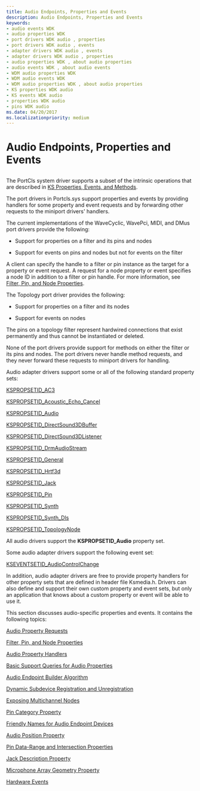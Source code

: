 ```yaml
---
title: Audio Endpoints, Properties and Events
description: Audio Endpoints, Properties and Events
keywords:
- audio events WDK
- audio properties WDK
- port drivers WDK audio , properties
- port drivers WDK audio , events
- adapter drivers WDK audio , events
- adapter drivers WDK audio , properties
- audio properties WDK , about audio properties
- audio events WDK , about audio events
- WDM audio properties WDK
- WDM audio events WDK
- WDM audio properties WDK , about audio properties
- KS properties WDK audio
- KS events WDK audio
- properties WDK audio
- pins WDK audio
ms.date: 04/20/2017
ms.localizationpriority: medium
---
```


# Audio Endpoints, Properties and Events


## <span id="audio_properties_and_events"></span><span id="AUDIO_PROPERTIES_AND_EVENTS"></span>


The PortCls system driver supports a subset of the intrinsic operations that are described in [KS Properties, Events, and Methods](../stream/ks-properties--events--and-methods.md).

The port drivers in Portcls.sys support properties and events by providing handlers for some property and event requests and by forwarding other requests to the miniport drivers' handlers.

The current implementations of the WaveCyclic, WavePci, MIDI, and DMus port drivers provide the following:

-   Support for properties on a filter and its pins and nodes

-   Support for events on pins and nodes but not for events on the filter

A client can specify the handle to a filter or pin instance as the target for a property or event request. A request for a node property or event specifies a node ID in addition to a filter or pin handle. For more information, see [Filter, Pin, and Node Properties](filter--pin--and-node-properties.md).

The Topology port driver provides the following:

-   Support for properties on a filter and its nodes

-   Support for events on nodes

The pins on a topology filter represent hardwired connections that exist permanently and thus cannot be instantiated or deleted.

None of the port drivers provide support for methods on either the filter or its pins and nodes. The port drivers never handle method requests, and they never forward these requests to miniport drivers for handling.

Audio adapter drivers support some or all of the following standard property sets:

[KSPROPSETID\_AC3](./kspropsetid-ac3.md)

[KSPROPSETID\_Acoustic\_Echo\_Cancel](./kspropsetid-acoustic-echo-cancel.md)

[KSPROPSETID\_Audio](./kspropsetid-audio.md)

[KSPROPSETID\_DirectSound3DBuffer](./kspropsetid-directsound3dbuffer.md)

[KSPROPSETID\_DirectSound3DListener](./kspropsetid-directsound3dlistener.md)

[KSPROPSETID\_DrmAudioStream](./kspropsetid-drmaudiostream.md)

[KSPROPSETID\_General](../stream/kspropsetid-general.md)

[KSPROPSETID\_Hrtf3d](./kspropsetid-hrtf3d.md)

[KSPROPSETID\_Jack](./kspropsetid-jack.md)

[KSPROPSETID\_Pin](../stream/kspropsetid-pin.md)

[KSPROPSETID\_Synth](./kspropsetid-synth.md)

[KSPROPSETID\_Synth\_Dls](./kspropsetid-synth-dls.md)

[KSPROPSETID\_TopologyNode](./kspropsetid-topologynode.md)

All audio drivers support the **KSPROPSETID\_Audio** property set.

Some audio adapter drivers support the following event set:

[KSEVENTSETID\_AudioControlChange](./kseventsetid-audiocontrolchange.md)

In addition, audio adapter drivers are free to provide property handlers for other property sets that are defined in header file Ksmedia.h. Drivers can also define and support their own custom property and event sets, but only an application that knows about a custom property or event will be able to use it.

This section discusses audio-specific properties and events. It contains the following topics:

[Audio Property Requests](audio-property-requests.md)

[Filter, Pin, and Node Properties](filter--pin--and-node-properties.md)

[Audio Property Handlers](audio-property-handlers.md)

[Basic Support Queries for Audio Properties](basic-support-queries-for-audio-properties.md)

[Audio Endpoint Builder Algorithm](audio-endpoint-builder-algorithm.md)

[Dynamic Subdevice Registration and Unregistration](dynamic-subdeviceregistration-and-unregistration.md)

[Exposing Multichannel Nodes](exposing-multichannel-nodes.md)

[Pin Category Property](pin-category-property.md)

[Friendly Names for Audio Endpoint Devices](friendly-names-for-audio-endpoint-devices.md)

[Audio Position Property](audio-position-property.md)

[Pin Data-Range and Intersection Properties](pin-data-range-and-intersection-properties.md)

[Jack Description Property](jack-description-property.md)

[Microphone Array Geometry Property](microphone-array-geometry-property.md)

[Hardware Events](hardware-events.md)

 

